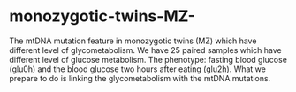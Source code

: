 # monozygotic-twins-MZ-
The mtDNA mutation feature in monozygotic twins (MZ) which have different level of glycometabolism.
 We have 25 paired samples which have different level of glucose metabolism.
 The phenotype: fasting blood glucose (glu0h) and the blood glucose two hours after eating (glu2h).
 What we prepare to do is linking the glycometabolism with the mtDNA mutations.
 
 
